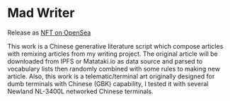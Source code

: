 # Mad Writer

Release as [NFT on OpenSea](https://opensea.io/assets/0x495f947276749ce646f68ac8c248420045cb7b5e/85082193235839641358202176184789853165871417855160442130207862834404947656705)

This work is a Chinese generative literature script which compose articles with remixing articles from my writing project. The original article will be downloaded from IPFS or Matataki.io as data source and parsed to vocabulary lists then randomly combined with some rules to making new article. Also, this work is a telematic/terminal art originally designed for dumb terminals with Chinese (GBK) capability, I tested it with several Newland NL-3400L networked Chinese terminals.